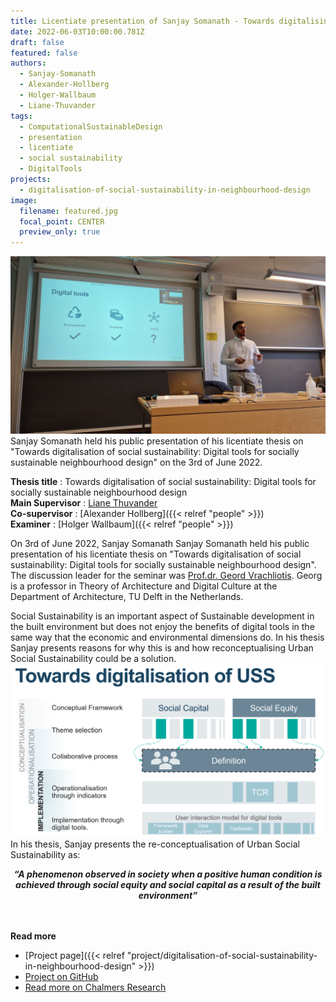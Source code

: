 ```yaml
---
title: Licentiate presentation of Sanjay Somanath - Towards digitalising Urban Social Sustainability
date: 2022-06-03T10:00:00.781Z
draft: false
featured: false
authors:
  - Sanjay-Somanath
  - Alexander-Hollberg
  - Holger-Wallbaum
  - Liane-Thuvander
tags:
  - ComputationalSustainableDesign 
  - presentation 
  - licentiate 
  - social sustainability 
  - DigitalTools
projects:
  - digitalisation-of-social-sustainability-in-neighbourhood-design
image:
  filename: featured.jpg
  focal_point: CENTER
  preview_only: true
---
```

![sanjay-lic](featured.jpg)
Sanjay Somanath held his public presentation of his licentiate thesis on "Towards digitalisation of social sustainability: Digital tools for socially sustainable neighbourhood design" on the 3rd of June 2022.

**Thesis title**      : Towards digitalisation of social sustainability: Digital tools for socially sustainable neighbourhood design  
**Main Supervisor**   : [Liane Thuvander](https://www.chalmers.se/en/staff/Pages/liane-thuvander.aspx)  
**Co-supervisor**     : [Alexander Hollberg]({{< relref "people" >}})   
**Examiner**          : [Holger Wallbaum]({{< relref "people" >}}) 

On 3rd of June 2022, Sanjay Somanath Sanjay Somanath held his public presentation of his licentiate thesis on "Towards digitalisation of social sustainability: Digital tools for socially sustainable neighbourhood design".
The discussion leader for the seminar was [Prof.dr. Geord Vrachliotis](https://www.tudelft.nl/bk/over-faculteit/hoogleraren/profdr-g-vrachliotis). Georg is a professor in Theory of Architecture and Digital Culture at the Department of Architecture, TU Delft in the Netherlands.


Social Sustainability is an important aspect of Sustainable development in the built environment but does not enjoy the benefits of digital tools in the same way that the economic and environmental dimensions do. In his thesis Sanjay presents reasons for why this is and how reconceptualising Urban Social Sustainability could be a solution.
![towards-digitalisation-USS](towardsdigitalUSS.png)
In his thesis, Sanjay presents the re-conceptualisation of Urban Social Sustainability as:
<div align="center" ><strong><i>“A phenomenon observed in society when a positive human condition is achieved through social equity and social capital as a result of the built environment”</strong></i></div>  

<br> </br>
<strong> Read more </strong>
- [Project page]({{< relref "project/digitalisation-of-social-sustainability-in-neighbourhood-design" >}})  
- [Project on GitHub](https://snjsomnath.github.io/PhDThesisRepo/)  
- [Read more on Chalmers Research](https://research.chalmers.se/en/publication/530311)  

